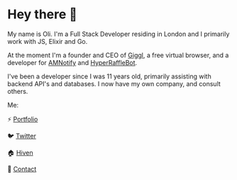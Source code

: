 # Hey there 👋
My name is Oli. I'm a Full Stack Developer residing in London and I primarily work with JS, Elixir and Go. 

At the moment I'm a founder and CEO of [Giggl](https://giggl.app), a free virtual browser, and a developer for [AMNotify](https://amnotify.com) and [HyperRaffleBot](https://hyperrafflebot.io). 

I've been a developer since I was 11 years old, primarily assisting with backend API's and databases. I now have my own company, and consult others.

Me:

⚡ [Portfolio](https://slayter.dev)

🐦 [Twitter](https://twitter.com/imslayter)

🏠 [Hiven](https://hiven.house/oli)

📧 [Contact](mailto:me@slayter.dev)
